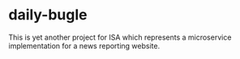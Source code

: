 # daily-bugle
This is yet another project for ISA which represents a microservice implementation for a news reporting website.
